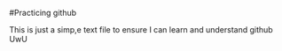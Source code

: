 #Practicing github


This is just a simp,e text file to ensure I can learn and understand github UwU
